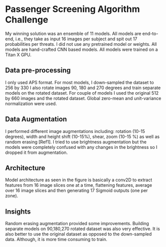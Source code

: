 # Passenger Screening Algorithm Challenge

My winning solution was an ensemble of 11 models. All models are end-to-end, i.e., they take as input 16 images per subject and spit out 17 probabilities per threats. I did not use any pretrained model or weights. All models are hand-crafted CNN based models. All models were trained on a Titan X GPU.

## Data pre-processing
I only used APS format.
For most models, I down-sampled the dataset to 256 by 330
I also rotate images 90, 180 and 270 degrees and train separate models on the rotated dataset.
For couple of models I used the original 512 by 660 images and the rotated dataset.
Global zero-mean and unit-variance normalization were used.

## Data Augmentation
I performed different image augmentations including: rotation (10-15 degrees), width and height shift (10-15%), shear, zoom (10-15 %) as well as random erasing [Ref1]. I tried to use brightness augmentation but the models were completely confused with any changes in the brightness so I dropped it from augmentation.

## Architecture
Model architecture as seen in the figure is basically a conv2D to extract features from 16 image slices one at a time, flattening features, average over 16 image slices and then generating 17 Sigmoid outputs (one per zone). 


## Insights
Random erasing augmentation provided some improvements. Building separate models on 90,180,270 rotated dataset was also very effective. It is also better to use the original dataset as opposed to the down-sampled data. Although, it is more time consuming to train. 
